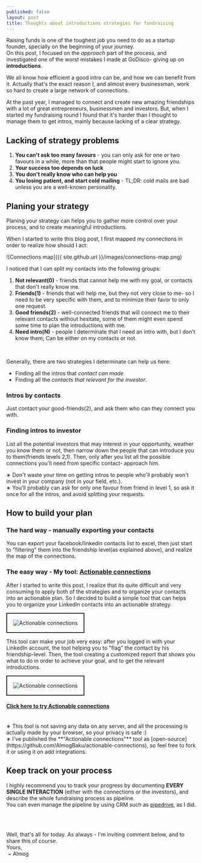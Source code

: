 ```yaml
---
published: false
layout: post
title: Thoughts about introductions strategies for fundraising
---
```


Raising funds is one of the toughest job you need to do as a startup founder, specially on the beginning of your journey. <br />
On this post, I focused on the _approach_ part of the process, and investigated one of the worst mistakes I made at
GoDisco- giving up on **introductions**.

We all know how efficient a good intro can be, and how we can benefit from it. Actually that's the exact reason I,
and almost every businessman, work so hard to create a large network of connections.

At the past year, I managed to connect and create new amazing friendships with a lot of great entrepreneurs, businessmen and investors.
But, when I started my fundraising round I found that it's harder than I thought to manage them to get intros, mainly because lacking
of a clear strategy.

## Lacking of strategy problems

1. **You can't ask too many favours** - you can only ask for one or two favours in a while, more than that people might start
to ignore you.
2. **Your success too depends on luck**
3. **You don't really know who can help you**
4. **You losing patient, and start cold mailing** - TL;DR: cold mails are bad unless you are a well-known personality.

## Planing your strategy
Planing your strategy can helps you to gather more control over your process, and to create meaningful introductions.

When I started to write this blog post, I first mapped my connections in order to realize how should I act:

![Connections map]({{ site.github.url }}/images/connections-map.png)

I noticed that I can split my contacts into the following groups:

1. **Not relevant(0)** - friends that cannot help me with my goal, or contacts that don't really know me.
2. **Friends(1)** - friends that will help me, but they not very close to me- so I need to be very specific with them,
and to minimize their favor to only one request.
3. **Good friends(2)** - well-connected friends that will connect me to their relevant contacts without hesitate,
some of them might even spend some time to plan the introductions with me.
4. **Need intro(N)** - people I determinate that I need an intro with, but I don't know them; Can be either on my contacts or not.

<br />

Generally, there are two strategies I determinate can help us here:

- Finding all the intros that _contact can made_
- Finding all the _contacts that relevant for the investor_.

### Intros by contacts
Just contact your good-friends(2), and ask them who can they connect you with.
### Finding intros to investor
List all the potential investors that may interest in your opportunity,  weather you know them or not, then narrow down the people
that can introduce you to them(friends levels 2,1).
Then, only after you list all the possible connections you'll need from specific contact- approach him.

&lowast; Don't waste your time on getting intros to people who'll probably won't invest in your company (not in your field, etc.). <br />
&lowast; You'll probably can ask for only one favour from friend in level 1, so ask it once for all the intros, and avoid splitting
   your requests.

## How to build your plan

### The hard way - manually exporting your contacts 
You can export your facebook/linkedin contacts list to excel, then just start to "filtering" them into the friendship
level(as explained above), and realize the map of the connections.

### The easy way -  My tool: [Actionable connections](http://actionable-connections.almogbaku.com)
After I started to write this post, I realize that its quite difficult and very consuming to apply both of the strategies
and to organize your contacts into an actionable plan. So I decided to build a simple tool that can helps you to organize
your LinkedIn contacts into an actionable strategy.

<img src="{{site.github.url}}/images/actionable-connections-connection.png"
   alt="Actionable connections" style="border:2px solid;padding: 1rem;" />

This tool can make your job very easy: after you logged in with your LinkedIn account, the tool helping you to "flag" the
contact by his friendship-level. Then, the tool creating a customized report that shows you what to do in order to achieve
your goal, and to get the relevant introductions.

<img src="{{site.github.url}}/images/actionable-connections-report.png"
   alt="Actionable connections" style="border:2px solid;padding: 1rem;" />

#### [Click here to try Actionable connections](http://actionable-connections.almogbaku.com)
<br />
&lowast; This tool is not saving any data on any server, and all the processing is actually made by your browser, so your privacy is safe :) <br />
&lowast; I've published the **"Actionable connections"** tool as [open-source](https://github.com/AlmogBaku/actionable-connections), so feel free to fork it or using it on add integrations. <br />

## Keep track on your process
I highly recommend you to track your progress by documenting **EVERY SINGLE INTERACTION** (either with the connections
or the investors),  and describe the whole fundraising process as pipeline.<br />
You can even manage the pipeline by using CRM such as [pipedrive](http://bit.ly/1dB0m4z), as I did.

<br />
<br />

Well, that's all for today. As always - I'm inviting comment below, and to share this of course.<br />
Yours, <br />
&nbsp;~ Almog
